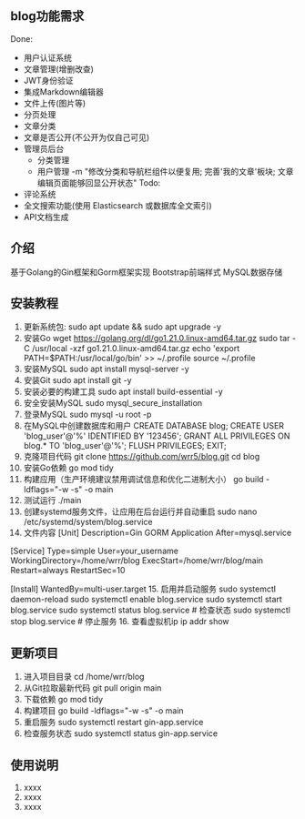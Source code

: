 ## blog功能需求
Done:
- 用户认证系统
- 文章管理(增删改查)
- JWT身份验证
- 集成Markdown编辑器
- 文件上传(图片等)
- 分页处理
- 文章分类
- 文章是否公开(不公开为仅自己可见)
- 管理员后台
    - 分类管理
    - 用户管理
-m "修改分类和导航栏组件以便复用; 完善'我的文章'板块; 文章编辑页面能够回显公开状态"
Todo:
- 评论系统
- 全文搜索功能(使用 Elasticsearch 或数据库全文索引)
- API文档生成


## 介绍
基于Golang的Gin框架和Gorm框架实现
Bootstrap前端样式
MySQL数据存储


## 安装教程

1.  更新系统包: 
sudo apt update && sudo apt upgrade -y
2.  安装Go
wget https://golang.org/dl/go1.21.0.linux-amd64.tar.gz
sudo tar -C /usr/local -xzf go1.21.0.linux-amd64.tar.gz
echo 'export PATH=$PATH:/usr/local/go/bin' >> ~/.profile
source ~/.profile
3.  安装MySQL
sudo apt install mysql-server -y
4.  安装Git
sudo apt install git -y
5.  安装必要的构建工具
sudo apt install build-essential -y
6.  安全安装MySQL
sudo mysql_secure_installation
7.  登录MySQL
sudo mysql -u root -p
8.  在MySQL中创建数据库和用户
CREATE DATABASE blog;
CREATE USER 'blog_user'@'%' IDENTIFIED BY '123456';
GRANT ALL PRIVILEGES ON blog.* TO 'blog_user'@'%';
FLUSH PRIVILEGES;
EXIT;
9.  克隆项目代码
git clone https://github.com/wrr5/blog.git
cd blog
10. 安装Go依赖
go mod tidy
11. 构建应用（生产环境建议禁用调试信息和优化二进制大小）
go build -ldflags="-w -s" -o main
12. 测试运行
./main
13. 创建systemd服务文件，让应用在后台运行并自动重启
sudo nano /etc/systemd/system/blog.service
14. 文件内容
[Unit]
Description=Gin GORM Application
After=mysql.service

[Service]
Type=simple
User=your_username
WorkingDirectory=/home/wrr/blog
ExecStart=/home/wrr/blog/main
Restart=always
RestartSec=10

[Install]
WantedBy=multi-user.target
15. 启用并启动服务
sudo systemctl daemon-reload
sudo systemctl enable blog.service
sudo systemctl start blog.service
sudo systemctl status blog.service  # 检查状态
sudo systemctl stop blog.service # 停止服务
16. 查看虚拟机ip
ip addr show

## 更新项目
1.  进入项目目录
cd /home/wrr/blog
2.  从Git拉取最新代码
git pull origin main
3.  下载依赖
go mod tidy
4.  构建项目
go build -ldflags="-w -s" -o main
5.  重启服务
sudo systemctl restart gin-app.service
6.  检查服务状态
sudo systemctl status gin-app.service


## 使用说明

1.  xxxx
2.  xxxx
3.  xxxx

